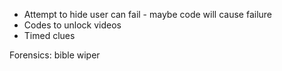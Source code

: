 * Attempt to hide user can fail - maybe code will cause failure
* Codes to unlock videos
* Timed clues

Forensics: bible wiper
